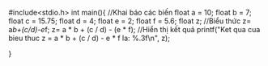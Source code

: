 #include<stdio.h>
int main(){
    //Khai báo các biến
    float a = 10;
    float b = 7;
    float c = 15.75;
    float d = 4;
    float e = 2;
    float f = 5.6;
    float z;
    //Biểu thức z= a*b+(c/d)-e*f;
    z= a * b + (c / d) - (e * f);
    //Hiển thị kết quả
    printf("Ket qua cua bieu thuc z = a * b + (c / d) - e * f la: %.3f\n", z);

}
